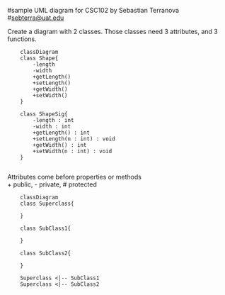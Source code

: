 #sample UML diagram for CSC102 by Sebastian Terranova<br>
#sebterra@uat.edu

Create a diagram with 2 classes. Those classes need 3 attributes, and 3 functions.

```mermaid
    classDiagram
    class Shape{
        -length
        -width
        +getLength()
        +setLength()
        +getWidth()
        +setWidth()
    }

    class ShapeSig{
        -length : int
        -width : int
        +getLength() : int
        +setLength(n : int) : void
        +getWidth() : int
        +setWidth(n : int) : void
    }


```
Attributes come before properties or methods<br>
\+ public, \- private, \# protected
```mermaid
    classDiagram
    class Superclass{
       
    }

    class SubClass1{
       
    }

    class SubClass2{

    }
    
    Superclass <|-- SubClass1
    Superclass <|-- SubClass2
```